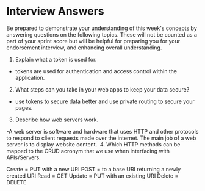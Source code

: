 # Interview Answers
Be prepared to demonstrate your understanding of this week's concepts by answering questions on the following topics. These will not be counted as a part of your sprint score but will be helpful for preparing you for your endorsement interview, and enhancing overall understanding.
​
1. Explain what a token is used for.

- tokens are used for authentication and access control within the application. 
​
2. What steps can you take in your web apps to keep your data secure?

- use tokens to secure data better and use private routing to secure your pages.
​
3. Describe how web servers work.

-A web server is software and hardware that uses HTTP and other protocols to respond to client requests made over the internet. The main job of a web server is to display website content.
​
4. Which HTTP methods can be mapped to the CRUD acronym that we use when interfacing with APIs/Servers.

Create = PUT with a new URI
POST = to a base URI returning a newly created URI
Read = GET
Update = PUT with an existing URI
Delete = DELETE
